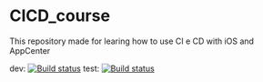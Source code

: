 # CICD_course

This repository made for learing how to use CI e CD with iOS and AppCenter

dev: [![Build status](https://build.appcenter.ms/v0.1/apps/b14f4578-6d5a-4194-911a-c8aae3451a21/branches/dev/badge)](https://appcenter.ms)
test: [![Build status](https://build.appcenter.ms/v0.1/apps/b14f4578-6d5a-4194-911a-c8aae3451a21/branches/test/badge)](https://appcenter.ms)
